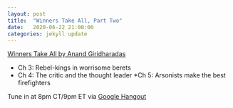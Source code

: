 ```yaml
---
layout: post
title:  "Winners Take All, Part Two"
date:   2020-06-22 21:00:00
categories: jekyll update
---
```


[Winners Take All by Anand Giridharadas](https://bookshop.org/books/winners-take-all-the-elite-charade-of-changing-the-world/9781101972670) 

* Ch 3: Rebel-kings in worrisome berets
* Ch 4: The critic and the thought leader
*Ch 5: Arsonists make the best firefighters

Tune in at 8pm CT/9pm ET via [Google Hangout](https://calendar.google.com/event?action=TEMPLATE&tmeid=MW9tbWU2Z2JnNTVvaHF1Z2RkdGQwaGlhNjIgd2lsbGlhbXMucmViZWNjYUBt&tmsrc=williams.rebecca%40gmail.com)
